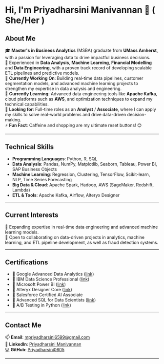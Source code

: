 # Hi, I'm Priyadharsini Manivannan 👋 ( She/Her )

## **About Me**  
🎓 **Master's in Business Analytics** (MSBA) graduate from **UMass Amherst**, with a passion for leveraging data to drive impactful business decisions.  
💼 Experienced in **Data Analysis**, **Machine Learning**, **Financial Modelling** and **Data Engineering**, with a proven track record of developing scalable ETL pipelines and predictive models.  
🔭 **Currently Working On**: Building real-time data pipelines, customer segmentation models, and advanced machine learning projects to strengthen my expertise in data analysis and engineering.  
🌱 **Currently Learning**: Advanced data engineering tools like **Apache Kafka**, cloud platforms such as **AWS**, and optimization techniques to expand my technical capabilities.  
🌟 **Looking for**: Full-time roles as an **Analyst** / **Associate**, where I can apply my skills to solve real-world problems and drive data-driven decision-making.  
⚡ **Fun Fact**: Caffeine and shopping are my ultimate reset buttons! 😊  

---

## **Technical Skills**  
- **Programming Languages**: Python, R, SQL  
- **Data Analysis**: Pandas, NumPy, Matplotlib, Seaborn, Tableau, Power BI, SAP Business Objects  
- **Machine Learning**: Regression, Clustering, TensorFlow, Scikit-learn, NLP, Time Series Forecasting  
- **Big Data & Cloud**: Apache Spark, Hadoop, AWS (SageMaker, Redshift, Lambda)  
- **ETL & Tools**: Apache Kafka, Airflow, Alteryx Designer  

---

## **Current Interests**  
🌱 Expanding expertise in real-time data engineering and advanced machine learning models.  
🤝 Open to collaborating on data-driven projects in analytics, machine learning, and ETL pipeline development, as well as fraud detection systems.  

---

## **Certifications** 
- 📜 Google Advanced Data Analytics ([link](https://www.coursera.org/account/accomplishments/professional-cert/certificate/VOW92ZB2GPSR))
- 📜 IBM Data Science Professional ([link](https://coursera.org/share/4e19b58b57dbc07893e681a90da16f2d))
- 📜 Microsoft Power BI ([link](https://www.coursera.org/account/accomplishments/specialization/Y9V3JM0FT8M2))
- 📜 Alteryx Designer Core ([link](https://www.credly.com/badges/2840653e-cc28-48e3-a6bd-90959344b4cf/public_url))
- 📜 Salesforce Certified AI Associate
- 📜 Advanced SQL for Data Scientists ([link](https://www.linkedin.com/learning/certificates/5ee204e185bea2da77b74e714eef4aff53c93080a607a11d551ab215b4842a5d?trk=share_certificate))
- 📜 A/B Testing in Python ([link](https://www.datacamp.com/statement-of-accomplishment/course/86112b0df4fcfa3c14bce18bab5b269d8ae61af6?raw=1))

---


## **Contact Me**  
📫 **Email**: [mpriyadharsini6599@gmail.com](mailto:mpriyadharsini6599@gmail.com)  
💼 **LinkedIn**: [Priyadharsini Manivannan](https://www.linkedin.com/in/priyadharsini-manivannan)  
💻 **GitHub**: [Priyadharsini0605](https://github.com/Priyadharsini0605)  

---
